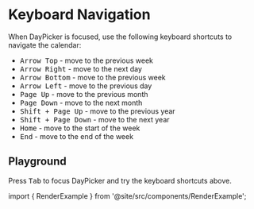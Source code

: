 # Keyboard Navigation

When DayPicker is focused, use the following keyboard shortcuts to navigate the calendar:

- <kbd>Arrow Top</kbd> - move to the previous week
- <kbd>Arrow Right</kbd> - move to the next day
- <kbd>Arrow Bottom</kbd> - move to the previous week
- <kbd>Arrow Left</kbd> - move to the previous day
- <kbd>Page Up</kbd> - move to the previous month
- <kbd>Page Down</kbd> - move to the next month
- <kbd>Shift + Page Up</kbd> - move to the previous year
- <kbd>Shift + Page Down</kbd> - move to the next year
- <kbd>Home</kbd> - move to the start of the week
- <kbd>End</kbd> - move to the end of the week

## Playground

Press <kbd>Tab</kbd> to focus DayPicker and try the keyboard shortcuts above.

import { RenderExample } from '@site/src/components/RenderExample';

<RenderExample name="single" />
